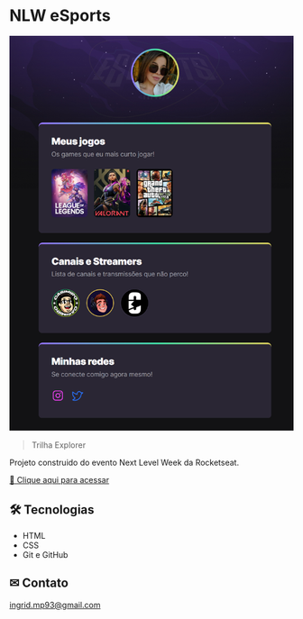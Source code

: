 # NLW eSports

![preview](./.github/preview.png)


> Trilha Explorer

Projeto construido do evento Next Level Week da Rocketseat.


[🔗 Clique aqui para acessar](https://ingridmep.github.io/nlw-esports-explorer)


## 🛠 Tecnologias

- HTML
- CSS
- Git e GitHub

## ✉ Contato 

ingrid.mp93@gmail.com